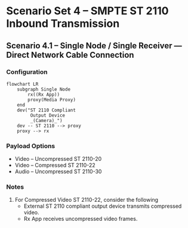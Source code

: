 # Scenario Set 4 – SMPTE ST 2110 Inbound Transmission

## Scenario 4.1 – Single Node / Single Receiver — Direct Network Cable Connection

### Configuration

```mermaid
flowchart LR
    subgraph Single Node
        rx((Rx App))
        proxy(Media Proxy)
    end
    dev("ST 2110 Compliant
         Output Device
         _(Camera)_")
    dev -- ST 2110 --> proxy
    proxy --> rx
```

### Payload Options

* Video – Uncompressed ST 2110-20
* Video – Compressed ST 2110-22
* Audio – Uncompressed ST 2110-30

### Notes

1. For Compressed Video ST 2110-22, consider the following
    * External ST 2110 compliant output device transmits compressed video.
    * Rx App receives uncompressed video frames.
